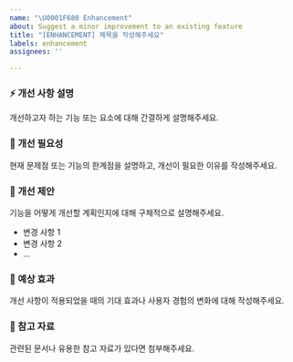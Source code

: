 ```yaml
---
name: "\U0001F680 Enhancement"
about: Suggest a minor improvement to an existing feature
title: "[ENHANCEMENT] 제목을 작성해주세요"
labels: enhancement
assignees: ''

---
```


### ⚡️ 개선 사항 설명
개선하고자 하는 기능 또는 요소에 대해 간결하게 설명해주세요.

### 🎯 개선 필요성
현재 문제점 또는 기능의 한계점을 설명하고, 개선이 필요한 이유를 작성해주세요.

### 📐 개선 제안
기능을 어떻게 개선할 계획인지에 대해 구체적으로 설명해주세요.

- 변경 사항 1
- 변경 사항 2
- ...

### 🌟 예상 효과
개선 사항이 적용되었을 때의 기대 효과나 사용자 경험의 변화에 대해 작성해주세요.

### 📑 참고 자료
관련된 문서나 유용한 참고 자료가 있다면 첨부해주세요.
